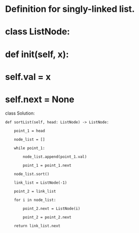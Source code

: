 # Definition for singly-linked list.

# class ListNode:

#     def __init__(self, x):

#         self.val = x

#         self.next = None

class Solution:

    def sortList(self, head: ListNode) -> ListNode:

        point_1 = head

        node_list = []

        while point_1:

            node_list.append(point_1.val)

            point_1 = point_1.next

        node_list.sort()

        link_list = ListNode(-1)

        point_2 = link_list

        for i in node_list:

            point_2.next = ListNode(i)

            point_2 = point_2.next

        return link_list.next

